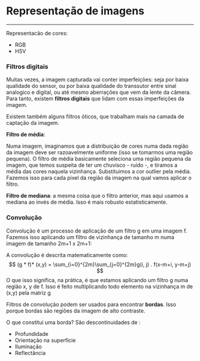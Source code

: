# Representação de imagens

***

Representacão de cores:

* RGB
* HSV

### Filtros digitais

Muitas vezes, a imagem capturada vai conter imperfeições: seja por baixa qualidade do sensor, ou por baixa qualidade do transsutor entre sinal analogico e digital, ou até mesmo aberrações que vem da lente da câmera. Para tanto, existem **filtros digitais** que lidam com essas imperfeições da imagem.

Existem também alguns filtros óticos, que trabalham mais na camada de captação da imagem.

**Filtro de média**: 

Numa imagem, imaginamos que a distribuição de cores numa dada região da imagem deve ser razoavelmente uniforme (isso se tomarmos uma região pequena). O filtro de média basicamente seleciona uma região pequena da imagem, que temos suspeita de  ter um chuvisco - ruído -, e tiramos a média das cores naquela vizinhança. Substituimos a cor outlier pela média. Fazemos isso para cada pixel da região da imagem na qual vamos aplicar o filtro.

**Filtro de mediana**: a mesma coisa que o filtro anterior, mas aqui usamos a mediana ao invés de média. Isso é mais robusto estatisticamente.



### Convolução

Convolução é um processo de aplicação de um filtro g em uma imagem f. Fazemos isso aplicando um filtro de vizinhança de tamanho m numa imagem de tamanho 2m+1 x 2m+1:

A convolução é descrita matematicamente como:
$$
(g * f)* (x,y) = \sum_{i=0}^{2m}\sum_{j=0}^{2m}g(i, j) . f(x-m+i, y-m+j)
$$
O que isso significa, na prática, é que estamos aplicando um filtro g numa região x, y de f. Isso é feito multiplicando todo elemento na vizinhança m de (x,y) pela matriz g



Filtros de convolução podem ser usados para encontrar **bordas**. Isso porque bordas são regiões da imagem de alto contraste.

O que constitui uma borda? São descontinuidades de :

* Profundidade
* Orientação na superfície
* Iluminação
* Reflectância